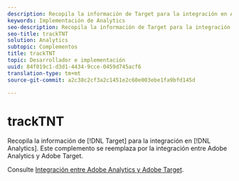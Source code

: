 ```yaml
---
description: Recopila la información de Target para la integración en Analytics. Este complemento se reemplaza por la integración entre Adobe Analytics y Adobe Target.
keywords: Implementación de Analytics
seo-description: Recopila la información de Target para la integración en Analytics. Este complemento se reemplaza por la integración entre Adobe Analytics y Adobe Target.
seo-title: trackTNT
solution: Analytics
subtopic: Complementos
title: trackTNT
topic: Desarrollador e implementación
uuid: 84f019c1-d3d1-4434-9cce-0459d745acf6
translation-type: tm+mt
source-git-commit: a2c38c2cf3a2c1451e2c60e003ebe1fa9bfd145d

---
```



# trackTNT

Recopila la información de [!DNL Target] para la integración en [!DNL Analytics]. Este complemento se reemplaza por la integración entre Adobe Analytics y Adobe Target.

Consulte [Integración entre Adobe Analytics y Adobe Target](https://marketing.adobe.com/resources/help/en_US/target/a4t/).
